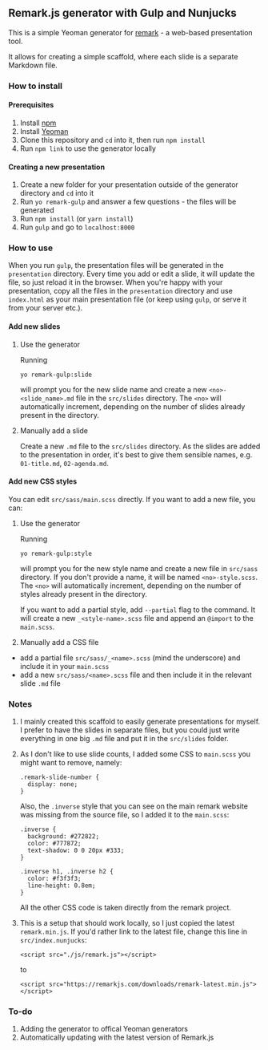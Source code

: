 ## Remark.js generator with Gulp and Nunjucks

This is a simple Yeoman generator for [remark](https://remarkjs.com/) -
a web-based presentation tool.

It allows for creating a simple scaffold, where each slide is a separate Markdown file.

### How to install

#### Prerequisites

1. Install [npm](https://www.npmjs.com/get-npm)
2. Install [Yeoman](http://yeoman.io/learning/index.html)
3. Clone this repository and `cd` into it, then run `npm install`
4. Run `npm link` to use the generator locally

#### Creating a new presentation

1. Create a new folder for your presentation outside of the generator directory and `cd` into it 
2. Run `yo remark-gulp` and answer a few questions - the files will be generated
3. Run `npm install` (or `yarn install`)
4. Run `gulp` and go to `localhost:8000`

### How to use

When you run `gulp`, the presentation files will be generated in the 
`presentation` directory. Every time you add or edit a slide, it will
update the file, so just reload it in the browser. When you're happy with
your presentation, copy all the files in the `presentation` directory and
use `index.html` as your main presentation file (or keep using `gulp`, or 
serve it from your server etc.).

####  Add new slides 

1. Use the generator
  
    Running

    ```
    yo remark-gulp:slide
    ```

    will prompt you for the new slide name and create a new `<no>-<slide_name>.md`
    file in the `src/slides` directory. The `<no>` will automatically 
    increment, depending on the number of slides already present in the directory.
  
2. Manually add a slide

    Create a new `.md` file to the `src/slides` directory. As the slides are 
    added to the presentation in order, it's best to give them sensible names, 
    e.g. `01-title.md`, `02-agenda.md`.

#### Add new CSS styles

You can edit `src/sass/main.scss` directly. If you want to add a new file, you can:

1. Use the generator
  
    Running

    ```
    yo remark-gulp:style
    ```

    will prompt you for the new style name and create a new file in `src/sass` 
    directory. If you don't provide a name, it will be named `<no>-style.scss`.
    The `<no>` will automatically increment, depending on the number of styles already 
    present in the directory.

    If you want to add a partial style, add `--partial` flag to the command. It
    will create a new `_<style-name>.scss` file and append an `@import` to the
    `main.scss`.

2. Manually add a CSS file

  - add a partial file `src/sass/_<name>.scss` (mind the underscore) and 
    include it in your `main.scss`
  - add a new `src/sass/<name>.scss` file and then include it in the relevant
    slide `.md` file

### Notes

1. I mainly created this scaffold to easily generate presentations for
  myself. I prefer to have the slides in separate files, but you could just 
  write everything in one big `.md` file and put it in the `src/slides` 
  folder. 

2. As I don't like to use slide counts, I added some CSS to `main.scss`
  you might want to remove, namely:

    ```
    .remark-slide-number {
      display: none;
    }
    ```

    Also, the `.inverse` style that you can see on the main remark website
    was missing from the source file, so I added it to the `main.scss`:

    ```
    .inverse {
      background: #272822;
      color: #777872;
      text-shadow: 0 0 20px #333;
    }

    .inverse h1, .inverse h2 {
      color: #f3f3f3;
      line-height: 0.8em;
    }
    ```

    All the other CSS code is taken directly from the remark project.

3. This is a setup that should work locally, so I just copied the latest
  `remark.min.js`. If you'd rather link to the latest file, change this
  line in `src/index.nunjucks`:

    ```
    <script src="./js/remark.js"></script>
    ```
    to

    ```
    <script src="https://remarkjs.com/downloads/remark-latest.min.js"></script>
    ```

### To-do

1. Adding the generator to offical Yeoman generators
2. Automatically updating with the latest version of Remark.js
